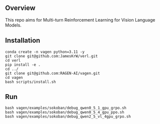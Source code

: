 ## Overview
This repo aims for Multi-turn Reinforcement Learning for Vision Language Models.

## Installation

```
conda create -n vagen python=3.11 -y
git clone git@github.com:JamesKrW/verl.git
cd verl
pip install -e .
cd ../
git clone git@github.com:RAGEN-AI/vagen.git
cd vagen
bash scripts/install.sh
```

## Run
```
bash vagen/examples/sokoban/debug_qwen0_5_1_gpu_grpo.sh
bash vagen/examples/sokoban/debug_qwen0_5_4_gpu_ppo.sh
bash vagen/examples/sokoban/debug_qwen2_5_vl_4gpu_grpo.sh
```
